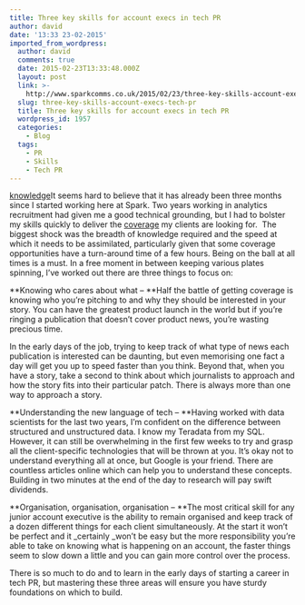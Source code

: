 ```yaml
---
title: Three key skills for account execs in tech PR
author: david
date: '13:33 23-02-2015'
imported_from_wordpress:
  author: david
  comments: true
  date: 2015-02-23T13:33:48.000Z
  layout: post
  link: >-
    http://www.sparkcomms.co.uk/2015/02/23/three-key-skills-account-execs-tech-pr/
  slug: three-key-skills-account-execs-tech-pr
  title: Three key skills for account execs in tech PR
  wordpress_id: 1957
  categories:
    - Blog
  tags:
    - PR
    - Skills
    - Tech PR
---
```


[knowledge](knowledge-150x150.jpg)It seems hard to believe that it has already been three months since I started working here at Spark. Two years working in analytics recruitment had given me a good technical grounding, but I had to bolster my skills quickly to deliver the [coverage](http://www.v3.co.uk/v3-uk/news/2392447/bit9-moves-to-spot-lurking-threats-with-carbon-black-50) my clients are looking for.  The biggest shock was the breadth of knowledge required and the speed at which it needs to be assimilated, particularly given that some coverage opportunities have a turn-around time of a few hours. Being on the ball at all times is a must. In a free moment in between keeping various plates spinning, I’ve worked out there are three things to focus on:

**Knowing who cares about what – **Half the battle of getting coverage is knowing who you’re pitching to and why they should be interested in your story. You can have the greatest product launch in the world but if you’re ringing a publication that doesn’t cover product news, you’re wasting precious time.

In the early days of the job, trying to keep track of what type of news each publication is interested can be daunting, but even memorising one fact a day will get you up to speed faster than you think. Beyond that, when you have a story, take a second to think about which journalists to approach and how the story fits into their particular patch. There is always more than one way to approach a story.

**Understanding the new language of tech – **Having worked with data scientists for the last two years, I’m confident on the difference between structured and unstructured data. I know my Teradata from my SQL. However, it can still be overwhelming in the first few weeks to try and grasp all the client-specific technologies that will be thrown at you. It’s okay not to understand everything all at once, but Google is your friend. There are countless articles online which can help you to understand these concepts. Building in two minutes at the end of the day to research will pay swift dividends.

**Organisation, organisation, organisation – **The most critical skill for any junior account executive is the ability to remain organised and keep track of a dozen different things for each client simultaneously. At the start it won’t be perfect and it _certainly _won’t be easy but the more responsibility you’re able to take on knowing what is happening on an account, the faster things seem to slow down a little and you can gain more control over the process.

There is so much to do and to learn in the early days of starting a career in tech PR, but mastering these three areas will ensure you have sturdy foundations on which to build.
